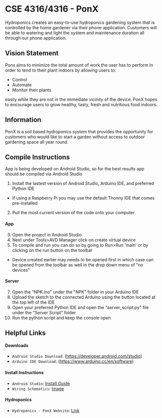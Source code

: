 # CSE 4316/4316 - PonX
Hydroponics creates an easy-to-use hydroponics gardening system that is controlled by the home gardener via their phone application. Customers will be able to watering and light the system and maintenance duration all through our phone application.

## Vision Statement
Ponx aims to minimize the total 
amount of work the user has to 
perform in order to tend to their 
plant indoors by allowing users to:

- Control
- Automate
- Monitor their plants

easily while they are not in the 
immediate vicinity of the device. 
PonX hopes to encourage users to 
grow healthy, tasty,  fresh and 
nutritious food indoors.


## Information
PonX is a soil based hydroponics system that provides the opportunity for customers who would like to start a garden without access to outdoor gardening space all year round.

## Compile Instructions
App is being developed on Android Studio, so for the best results app should be compiled via Android Studio
1) Install the lastest version of Android Studio, Arduino IDE, and preferred Python IDE
  - If using a Raspberry Pi you may use the default Thonny IDE that comes pre-installed
2) Pull the most current version of the code onto your computer

#### App
3) Open the project in Android Studio
4) Next under Tools>AVD Manager click on create virtual device
5) To compile and run you can do so by going to Run>Run 'main' or by clicking on the run button on the toolbar
  - Device created earlier may needs to be opened first in which case can be opened from the toolbar as well in the drop down menu of "no devices"

#### Server
7) Open the "NPK.ino" under the "NPK" folder in your Arduino IDE
8) Upload the sketch to the connected Arduino using the button located at the top left of the IDE
9) Open your preferred Python IDE and open the "server_script.py" file under the "Server Script" folder
10) Run the python script and keep the console open

## Helpful Links
#### Downloads
- `Android Studio Download`: (https://developer.android.com/studio)
- `Arduino IDE Download`: (https://www.arduino.cc/en/software)
#### Install Instructions
- `Android Studio`: [Install Guide](https://developer.android.com/studio/install)
- `Wiring Schematics`: [Image](https://raw.githubusercontent.com/mnguyenn19/HydroponicsProject/master/NPK/Schematic.png)
#### Hydroponics
- `Hydroponics - PonX Website`: [Link](https://blog.uta.edu/cseseniordesign/2022/04/21/hydroponics/)
